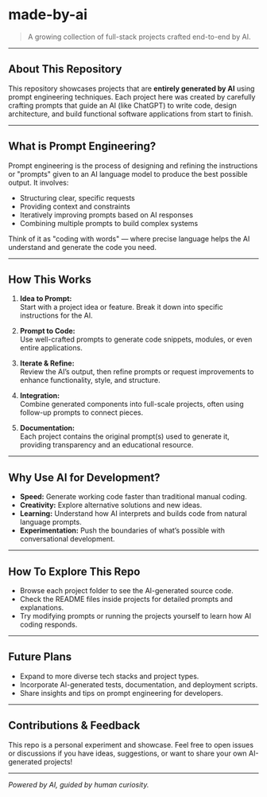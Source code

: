 # made-by-ai

> A growing collection of full-stack projects crafted end-to-end by AI.

---

## About This Repository

This repository showcases projects that are **entirely generated by AI** using prompt engineering techniques. Each project here was created by carefully crafting prompts that guide an AI (like ChatGPT) to write code, design architecture, and build functional software applications from start to finish.

---

## What is Prompt Engineering?

Prompt engineering is the process of designing and refining the instructions or "prompts" given to an AI language model to produce the best possible output. It involves:

- Structuring clear, specific requests
- Providing context and constraints
- Iteratively improving prompts based on AI responses
- Combining multiple prompts to build complex systems

Think of it as "coding with words" — where precise language helps the AI understand and generate the code you need.

---

## How This Works

1. **Idea to Prompt:**  
   Start with a project idea or feature. Break it down into specific instructions for the AI.

2. **Prompt to Code:**  
   Use well-crafted prompts to generate code snippets, modules, or even entire applications.

3. **Iterate & Refine:**  
   Review the AI’s output, then refine prompts or request improvements to enhance functionality, style, and structure.

4. **Integration:**  
   Combine generated components into full-scale projects, often using follow-up prompts to connect pieces.

5. **Documentation:**  
   Each project contains the original prompt(s) used to generate it, providing transparency and an educational resource.

---

## Why Use AI for Development?

- **Speed:** Generate working code faster than traditional manual coding.  
- **Creativity:** Explore alternative solutions and new ideas.  
- **Learning:** Understand how AI interprets and builds code from natural language prompts.  
- **Experimentation:** Push the boundaries of what’s possible with conversational development.

---

## How To Explore This Repo

- Browse each project folder to see the AI-generated source code.  
- Check the README files inside projects for detailed prompts and explanations.  
- Try modifying prompts or running the projects yourself to learn how AI coding responds.

---

## Future Plans

- Expand to more diverse tech stacks and project types.  
- Incorporate AI-generated tests, documentation, and deployment scripts.  
- Share insights and tips on prompt engineering for developers.

---

## Contributions & Feedback

This repo is a personal experiment and showcase. Feel free to open issues or discussions if you have ideas, suggestions, or want to share your own AI-generated projects!

---


*Powered by AI, guided by human curiosity.*
